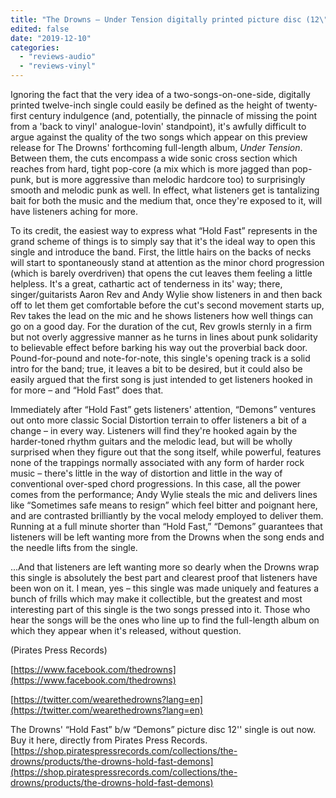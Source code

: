 ```yaml
---
title: "The Drowns – Under Tension digitally printed picture disc (12\" single)"
edited: false
date: "2019-12-10"
categories:
  - "reviews-audio"
  - "reviews-vinyl"
---
```


Ignoring the fact that the very idea of a two-songs-on-one-side, digitally printed twelve-inch single could easily be defined as the height of twenty-first century indulgence (and, potentially, the pinnacle of missing the point from a 'back to vinyl' analogue-lovin' standpoint), it's awfully difficult to argue against the quality of the two songs which appear on this preview release for The Drowns' forthcoming full-length album, _Under Tension_. Between them, the cuts encompass a wide sonic cross section which reaches from hard, tight pop-core (a mix which is more jagged than pop-punk, but is more aggressive than melodic hardcore too) to surprisingly smooth and melodic punk as well. In effect, what listeners get is tantalizing bait for both the music and the medium that, once they're exposed to it, will have listeners aching for more.

To its credit, the easiest way to express what “Hold Fast” represents in the grand scheme of things is to simply say that it's the ideal way to open this single and introduce the band. First, the little hairs on the backs of necks will start to spontaneously stand at attention as the minor chord progression (which is barely overdriven) that opens the cut leaves them feeling a little helpless. It's a great, cathartic act of tenderness in its' way; there, singer/guitarists Aaron Rev and Andy Wylie show listeners in and then back off to let them get comfortable before the cut's second movement starts up, Rev takes the lead on the mic and he shows listeners how well things can go on a good day. For the duration of the cut, Rev growls sternly in a firm but not overly aggressive manner as he turns in lines about punk solidarity to believable effect before barking his way out the proverbial back door. Pound-for-pound and note-for-note, this single's opening track is a solid intro for the band; true, it leaves a bit to be desired, but it could also be easily argued that the first song is just intended to get listeners hooked in for more – and “Hold Fast” does that.

Immediately after “Hold Fast” gets listeners' attention, “Demons” ventures out onto more classic Social Distortion terrain to offer listeners a bit of a change – in every way. Listeners will find they're hooked again by the harder-toned rhythm guitars and the melodic lead, but will be wholly surprised when they figure out that the song itself, while powerful, features none of the trappings normally associated with any form of harder rock music – there's little in the way of distortion and little in the way of conventional over-sped chord progressions. In this case, all the power comes from the performance; Andy Wylie steals the mic and delivers lines like “Sometimes safe means to resign” which feel bitter and poignant here, and are contrasted brilliantly by the vocal melody employed to deliver them. Running at a full minute shorter than “Hold Fast,” “Demons” guarantees that listeners will be left wanting more from the Drowns when the song ends and the needle lifts from the single.

...And that listeners are left wanting more so dearly when the Drowns wrap this single is absolutely the best part and clearest proof that listeners have been won on it. I mean, yes – this single was made uniquely and features a bunch of frills which may make it collectible, but the greatest and most interesting part of this single is the two songs pressed into it. Those who hear the songs will be the ones who line up to find the full-length album on which they appear when it's released, without question.

(Pirates Press Records)

[https://www.facebook.com/thedrowns](https://www.facebook.com/thedrowns)

[https://twitter.com/wearethedrowns?lang=en](https://twitter.com/wearethedrowns?lang=en)

The Drowns' “Hold Fast” b/w “Demons” picture disc 12'' single is out now. Buy it here, directly from Pirates Press Records. [https://shop.piratespressrecords.com/collections/the-drowns/products/the-drowns-hold-fast-demons](https://shop.piratespressrecords.com/collections/the-drowns/products/the-drowns-hold-fast-demons)
